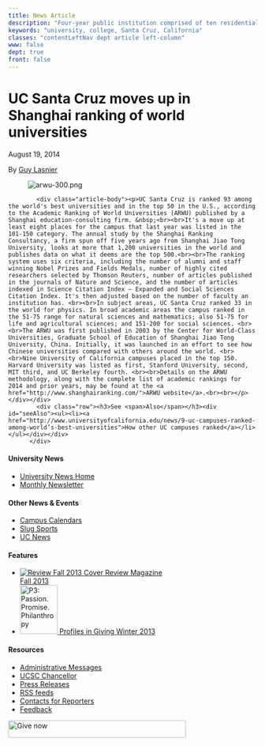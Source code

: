 ```yaml
---
title: News Article
description: "Four-year public institution comprised of ten residential college communities nestled in the redwood forests and meadows overlooking central California's Monterey Bay."
keywords: "university, college, Santa Cruz, California"
classes: "contentLeftNav dept article left-column"
www: false
dept: true
front: false
---
```


<div class="row" id="sprflt">
  

<div class="main-content" id="main" role="main">
            <h1 id="title">UC Santa Cruz moves up in Shanghai ranking of world universities </h1><div class="article-meta"><p class="date">August 19, 2014</p><p class="vcard">
            By
            <a class="email fn" href="mailto:lasnier@ucsc.edu">Guy Lasnier</a></p></div><div class="contentBox"><figure class="article-image width-medium"><img alt="arwu-300.png" src="http://news.ucsc.edu/2014/08/images/arwu-300.png?t=0"></figure>

            <div class="article-body"><p>UC Santa Cruz is ranked 93 among the world's best universities and in the top 50 in the U.S., according to the Academic Ranking of World Universities (ARWU) published by a Shanghai education-consulting firm. &nbsp;<br><br>It's a move up at least eight places for the campus that last year was listed in the 101-150 category. The annual study by the Shanghai Ranking Consultancy, a firm spun off five years ago from Shanghai Jiao Tong University, looks at more that 1,200 universities in the world and publishes data on what it deems are the top 500.<br><br>The ranking system uses six criteria, including the number of alumni and staff winning Nobel Prizes and Fields Medals, number of highly cited researchers selected by Thomson Reuters, number of articles published in the journals of Nature and Science, and the number of articles indexed in Science Citation Index – Expanded and Social Sciences Citation Index. It's then adjusted based on the number of faculty an institution has. <br><br>In subject areas, UC Santa Cruz ranked 33 in the world for physics. In broad academic areas the campus ranked in the 51-75 range for natural sciences and mathematics; also 51-75 for life and agricultural sciences; and 151-200 for social sciences. <br><br>The ARWU was first published in 2003 by the Center for World-Class Universities, Graduate School of Education of Shanghai Jiao Tong University, China. Initially, it was launched in an effort to see how Chinese universities compared with others around the world. <br><br>Nine University of California campuses placed in the top 150. Harvard University was listed as first, Stanford University, second, MIT third, and UC Berkeley fourth. <br><br>Details on the ARWU methodology, along with the complete list of academic rankings for 2014 and prior years, may be found at the <a href="http://www.shanghairanking.com/">ARWU website</a>.<br><br></p></div></div>
            <div class="row"><h3>See <span>Also</span></h3><div id="seeAlso"><ul><li><a href="http://www.universityofcalifornia.edu/news/9-uc-campuses-ranked-among-world’s-best-universities">How other UC campuses ranked</a></li></ul></div></div>
          </div>


<div id="subNav" class="sidebar">
    <!-- Included content -->
    <div>
      <h4>University News</h4>
      <ul>
        <li><a href="http://news.ucsc.edu">University News Home</a></li>
        <li><a href="http://www.ucsc.edu/news_events/newsletter/">Monthly Newsletter</a></li>
      </ul>
      <h4>Other News &amp; Events</h4>
      <ul>
        <li><a href="http://www.ucsc.edu/tools/calendars.html">Campus Calendars</a></li>
        <li><a href="http://www.goslugs.com/" title="GoSlugs.com">Slug Sports</a></li>
        <li><a href="http://www.universityofcalifornia.edu/news/">UC News</a></li>
      </ul>
      <h4>Features</h4>
      <ul>
        <li class="imgLink"><a href="http://review.ucsc.edu/"><span class="floatLeftImg"><img alt="Review Fall 2013 Cover" src="http://www1.ucsc.edu/news_events/review/fall13/cover-thumb.jpg"></span> <span class="floatLeftText">Review Magazine<br> Fall 2013</span></a>
          <div class="clear-both"></div>
        </li>
        <li class="imgLink"><a href="http://giving.ucsc.edu/reports/2012-13/index.php"><span class="floatLeftImg"><img alt="P3: Passion. Promise. Philanthropy" class="floatLeftImg" height="99" src="http://foundation.ucsc.edu/images/report_thumbnail.gif" width="76"></span> <span class="floatLeftText">Profiles in Giving Winter 2013</span></a>
          <div class="clear-both"></div>
        </li>
      </ul>
      <h4>Resources</h4>
      <ul>
        <li><a href="http://messages.ucsc.edu/" title="Administrative Messages">Administrative Messages</a></li>
        <li><a href="http://chancellor.ucsc.edu/" title="UCSC Chancellor">UCSC Chancellor</a></li>
        <li><a href="http://press.ucsc.edu/" title="Press Releases">Press Releases</a></li>
        <li><a href="http://news.ucsc.edu/rss/">RSS feeds</a></li>
        <li><a href="http://news.ucsc.edu/contacts-for-reporters.html">Contacts for Reporters</a></li>
        <li><a href="mailto:pio@ucsc.edu">Feedback</a></li>
      </ul>
      <p class="give-button"><a href="https://secure.imodules.com/s/1069/index-2-column.aspx?sid=1069&amp;gid=1&amp;pgid=761&amp;cid=1722"><img alt="Give now" height="35" src="http://www.ucsc.edu/images/interface/give-now-both.png" width="360"></a></p>
    </div>

</div>

</div><!-- /sptflt -->
